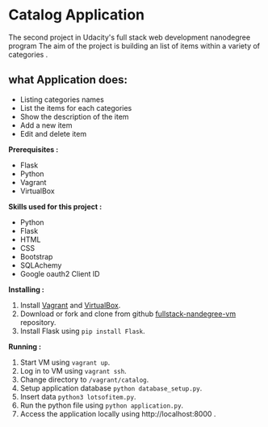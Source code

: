 # Catalog Application
The second project in Udacity's full stack web development nanodegree program
The aim of the project is building an list of items within a variety of categories .

## what Application does:
- Listing categories names
- List the items for each categories
- Show the description of the item
- Add a new item
- Edit and delete item

**Prerequisites :**
- Flask
- Python
- Vagrant
- VirtualBox

**Skills used for this project :**
- Python
- Flask
- HTML
- CSS
- Bootstrap
- SQLAchemy
- Google oauth2 Client ID

**Installing :**
1. Install [Vagrant](https://www.vagrantup.com/downloads.html) and [VirtualBox](https://www.virtualbox.org/wiki/Downloads).
2. Download or fork and clone from github [fullstack-nandegree-vm](https://github.com/udacity/fullstack-nanodegree-vm) repository.
3. Install Flask using ```pip install Flask```.

**Running :**
1. Start VM using ```vagrant up```.
2. Log in to VM using ```vagrant ssh```.
3. Change directory to ```/vagrant/catalog```.
4. Setup application database ```python database_setup.py```.
5. Insert data ```python3 lotsofitem.py```.
6. Run the python file using ```python application.py```.
7. Access the application locally using http://localhost:8000 .

